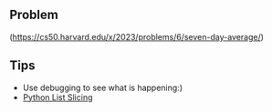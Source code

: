## Problem
(https://cs50.harvard.edu/x/2023/problems/6/seven-day-average/)

## Tips
* Use debugging to see what is happening:)
* [Python List Slicing](https://www.geeksforgeeks.org/python-list-slicing/)
